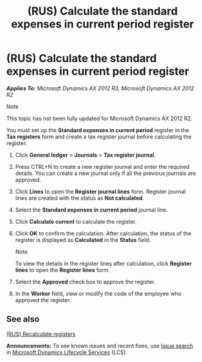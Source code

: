 ﻿---
title: (RUS) Calculate the standard expenses in current period register
TOCTitle: (RUS) Calculate the standard expenses in current period register
ms:assetid: 9fa1bd31-16f3-4c96-a74a-75c803f3616b
ms:mtpsurl: https://technet.microsoft.com/en-us/library/JJ678538(v=AX.60)
ms:contentKeyID: 49387767
ms.date: 04/18/2014
mtps_version: v=AX.60
---

# (RUS) Calculate the standard expenses in current period register 


_**Applies To:** Microsoft Dynamics AX 2012 R3, Microsoft Dynamics AX 2012 R2_


> [!NOTE]
> <P>This topic has not been fully updated for Microsoft Dynamics AX 2012 R2.</P>



You must set up the **Standard expenses in current period** register in the **Tax registers** form and create a tax register journal before calculating the register.

1.  Click **General ledger** \> **Journals** \> **Tax register journal**.

2.  Press CTRL+N to create a new register journal and enter the required details. You can create a new journal only if all the previous journals are approved.

3.  Click **Lines** to open the **Register journal lines** form. Register journal lines are created with the status as **Not calculated**.

4.  Select the **Standard expenses in current period** journal line.

5.  Click **Calculate current** to calculate the register.

6.  Click **OK** to confirm the calculation. After calculation, the status of the register is displayed as **Calculated** in the **Status** field.
    

    > [!NOTE]
    > <P>To view the details in the register lines after calculation, click <STRONG>Register lines</STRONG> to open the <STRONG>Register lines</STRONG> form.</P>



7.  Select the **Approved** check box to approve the register.

8.  In the **Worker** field, view or modify the code of the employee who approved the register.

## See also

[(RUS) Recalculate registers](rus-recalculate-registers.md)

  
**Announcements:** To see known issues and recent fixes, use [Issue search](http://go.microsoft.com/fwlink/?linkid=389258) in [Microsoft Dynamics Lifecycle Services](http://go.microsoft.com/fwlink/?linkid=306505) (LCS).

